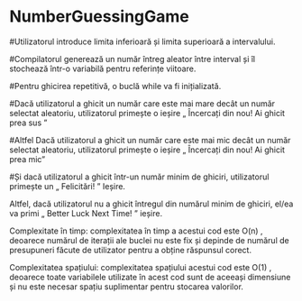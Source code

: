 # NumberGuessingGame
#Utilizatorul introduce limita inferioară și limita superioară a intervalului.

#Compilatorul generează un număr întreg aleator între interval și îl stochează într-o variabilă pentru referințe viitoare.

#Pentru ghicirea repetitivă, o buclă while va fi inițializată.

#Dacă utilizatorul a ghicit un număr care este mai mare decât un număr selectat aleatoriu, utilizatorul primește o ieșire „ Încercați din nou! Ai ghicit prea sus ”

#Altfel Dacă utilizatorul a ghicit un număr care este mai mic decât un număr selectat aleatoriu, utilizatorul primește o ieșire „ Încercați din nou! Ai ghicit prea mic”

#Și dacă utilizatorul a ghicit într-un număr minim de ghiciri, utilizatorul primește un „ Felicitări! ” Ieșire.

Altfel, dacă utilizatorul nu a ghicit întregul din numărul minim de ghiciri, el/ea va primi „ Better Luck Next Time! ” ieșire.

Complexitate în timp: 
complexitatea în timp a acestui cod este O(n) , deoarece numărul de iterații ale buclei nu este fix și depinde de numărul de presupuneri făcute de utilizator pentru a obține răspunsul corect.

Complexitatea spațiului: 
complexitatea spațiului acestui cod este O(1) , deoarece toate variabilele utilizate în acest cod sunt de aceeași dimensiune și nu este necesar spațiu suplimentar pentru stocarea valorilor.
